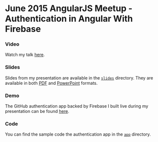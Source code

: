 # June 2015 AngularJS Meetup - Authentication in Angular With Firebase


### Video

Watch my talk [here](https://www.youtube.com/watch?v=EypyCWyQl04).


### Slides

Slides from my presentation are available in the [`slides`](./slides) directory. They are
available in both [PDF](./slides/authenticationInAngularWithFirebase.pdf) and
[PowerPoint](./slides/authenticationInAngularWithFirebase.pptx) formats.


### Demo

The GitHub authentication app backed by Firebase I built live during my presentation can be found
[here](https://ng-auth.firebaseapp.com).


### Code

You can find the sample code the authentication app in the [`app`](./app) directory.
